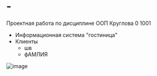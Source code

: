 # -
Проектная работа по дисциплине ООП Круглова 0 1001

- Информационная система "гостиница"
 - Клиенты
   - шв
   - фАМЛИЯ

  
 ![image](https://user-images.githubusercontent.com/102413548/160236468-52ae8d3f-6927-47ed-980e-53b08bf9ff67.png)
